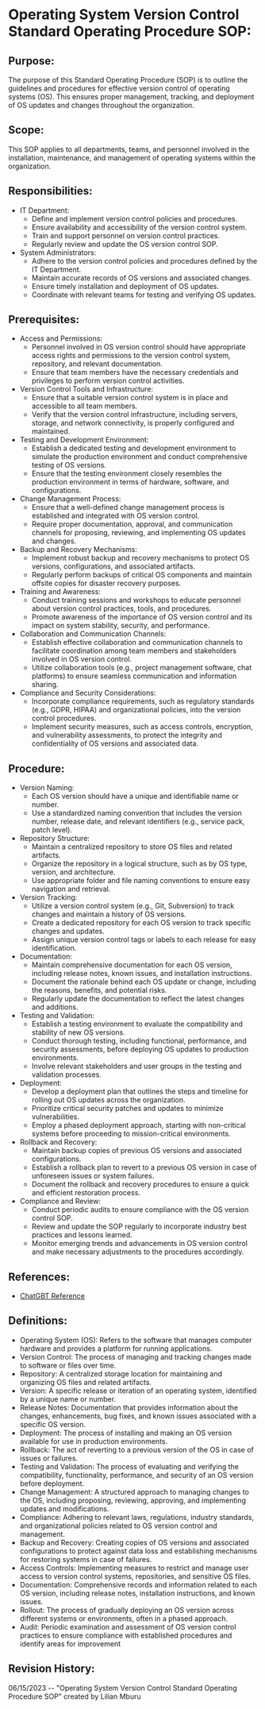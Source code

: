 # Operating System Version Control Standard Operating Procedure SOP:

## Purpose:
The purpose of this Standard Operating Procedure (SOP) is to outline the guidelines and procedures for effective version control of operating systems (OS). This ensures proper management, tracking, and deployment of OS updates and changes throughout the organization.

## Scope:
This SOP applies to all departments, teams, and personnel involved in the installation, maintenance, and management of operating systems within the organization.

## Responsibilities:
- IT Department:
  - Define and implement version control policies and procedures.
  - Ensure availability and accessibility of the version control system.
  - Train and support personnel on version control practices.
  - Regularly review and update the OS version control SOP.
- System Administrators:
  - Adhere to the version control policies and procedures defined by the IT Department.
  - Maintain accurate records of OS versions and associated changes.
  - Ensure timely installation and deployment of OS updates.
  - Coordinate with relevant teams for testing and verifying OS updates.

## Prerequisites:
- Access and Permissions:
  - Personnel involved in OS version control should have appropriate access rights and permissions to the version control system, repository, and relevant 
    documentation.
  - Ensure that team members have the necessary credentials and privileges to perform version control activities.
- Version Control Tools and Infrastructure:
  - Ensure that a suitable version control system is in place and accessible to all team members.
  - Verify that the version control infrastructure, including servers, storage, and network connectivity, is properly configured and maintained.
- Testing and Development Environment:
  - Establish a dedicated testing and development environment to simulate the production environment and conduct comprehensive testing of OS versions.
  - Ensure that the testing environment closely resembles the production environment in terms of hardware, software, and configurations.
- Change Management Process:
  - Ensure that a well-defined change management process is established and integrated with OS version control.
  - Require proper documentation, approval, and communication channels for proposing, reviewing, and implementing OS updates and changes.
- Backup and Recovery Mechanisms:
  - Implement robust backup and recovery mechanisms to protect OS versions, configurations, and associated artifacts.
  - Regularly perform backups of critical OS components and maintain offsite copies for disaster recovery purposes.
- Training and Awareness:
  - Conduct training sessions and workshops to educate personnel about version control practices, tools, and procedures.
  - Promote awareness of the importance of OS version control and its impact on system stability, security, and performance.
- Collaboration and Communication Channels:
  - Establish effective collaboration and communication channels to facilitate coordination among team members and stakeholders involved in OS version control.
  - Utilize collaboration tools (e.g., project management software, chat platforms) to ensure seamless communication and information sharing.
- Compliance and Security Considerations:
  - Incorporate compliance requirements, such as regulatory standards (e.g., GDPR, HIPAA) and organizational policies, into the version control procedures.
  - Implement security measures, such as access controls, encryption, and vulnerability assessments, to protect the integrity and confidentiality of OS versions and       associated data.

## Procedure:
- Version Naming:
  - Each OS version should have a unique and identifiable name or number.
  - Use a standardized naming convention that includes the version number, release date, and relevant identifiers (e.g., service pack, patch level).
- Repository Structure:
  - Maintain a centralized repository to store OS files and related artifacts.
  - Organize the repository in a logical structure, such as by OS type, version, and architecture.
  - Use appropriate folder and file naming conventions to ensure easy navigation and retrieval.
- Version Tracking:
  - Utilize a version control system (e.g., Git, Subversion) to track changes and maintain a history of OS versions.
  - Create a dedicated repository for each OS version to track specific changes and updates.
  - Assign unique version control tags or labels to each release for easy identification.
- Documentation:
  - Maintain comprehensive documentation for each OS version, including release notes, known issues, and installation instructions.
  - Document the rationale behind each OS update or change, including the reasons, benefits, and potential risks.
  - Regularly update the documentation to reflect the latest changes and additions.
- Testing and Validation:
  - Establish a testing environment to evaluate the compatibility and stability of new OS versions.
  - Conduct thorough testing, including functional, performance, and security assessments, before deploying OS updates to production environments.
  - Involve relevant stakeholders and user groups in the testing and validation processes.
- Deployment:
  - Develop a deployment plan that outlines the steps and timeline for rolling out OS updates across the organization.
  - Prioritize critical security patches and updates to minimize vulnerabilities.
  - Employ a phased deployment approach, starting with non-critical systems before proceeding to mission-critical environments.
- Rollback and Recovery:
  - Maintain backup copies of previous OS versions and associated configurations.
  - Establish a rollback plan to revert to a previous OS version in case of unforeseen issues or system failures.
  - Document the rollback and recovery procedures to ensure a quick and efficient restoration process.
- Compliance and Review:
  - Conduct periodic audits to ensure compliance with the OS version control SOP.
  - Review and update the SOP regularly to incorporate industry best practices and lessons learned.
  - Monitor emerging trends and advancements in OS version control and make necessary adjustments to the procedures accordingly.

## References:
- [ChatGBT Reference](https://chat.openai.com/c/837f49a6-3dd9-431c-b1ff-33f43a7997a0)

## Definitions:
- Operating System (OS): Refers to the software that manages computer hardware and provides a platform for running applications.
- Version Control: The process of managing and tracking changes made to software or files over time.
- Repository: A centralized storage location for maintaining and organizing OS files and related artifacts.
- Version: A specific release or iteration of an operating system, identified by a unique name or number.
- Release Notes: Documentation that provides information about the changes, enhancements, bug fixes, and known issues associated with a specific OS version.
- Deployment: The process of installing and making an OS version available for use in production environments.
- Rollback: The act of reverting to a previous version of the OS in case of issues or failures.
- Testing and Validation: The process of evaluating and verifying the compatibility, functionality, performance, and security of an OS version before deployment.
- Change Management: A structured approach to managing changes to the OS, including proposing, reviewing, approving, and implementing updates and modifications.
- Compliance: Adhering to relevant laws, regulations, industry standards, and organizational policies related to OS version control and management.
- Backup and Recovery: Creating copies of OS versions and associated configurations to protect against data loss and establishing mechanisms for restoring systems in 
  case of failures.
- Access Controls: Implementing measures to restrict and manage user access to version control systems, repositories, and sensitive OS files.
- Documentation: Comprehensive records and information related to each OS version, including release notes, installation instructions, and known issues.
- Rollout: The process of gradually deploying an OS version across different systems or environments, often in a phased approach.
- Audit: Periodic examination and assessment of OS version control practices to ensure compliance with established procedures and identify areas for improvement

## Revision History:
06/15/2023 -- "Operating System Version Control Standard Operating Procedure SOP" created by Lilian Mburu


